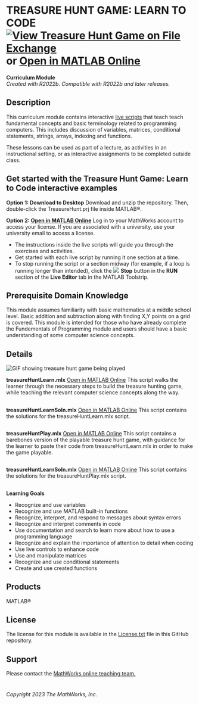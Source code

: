# TREASURE HUNT GAME: LEARN TO CODE [![View Treasure Hunt Game on File Exchange](https://www.mathworks.com/matlabcentral/images/matlab-file-exchange.svg)](https://www.mathworks.com/matlabcentral/fileexchange/123265-treasure-hunt) or [Open in MATLAB Online](https://matlab.mathworks.com/open/github/v1?repo=MathWorks-Teaching-Resources/Treasure-Hunt&project=TreasureHunt.prj)

**Curriculum Module**  
_Created with R2022b. Compatible with R2022b and later releases._ 

## Description ##
This curriculum module contains interactive [live scripts](https://www.mathworks.com/products/matlab/live-editor.html) that teach teach fundamental concepts and basic terminology related to programming computers. This includes discussion of variables, matrices, conditional statements, strings, arrays, indexing and functions. 

These lessons can be used as part of a lecture, as activities in an instructional setting, or as interactive assignments to be completed outside class.

## Get started with the Treasure Hunt Game: Learn to Code interactive examples ##

**Option 1: Download to Desktop** Download and unzip the repository. Then, double-click the TreasureHunt.prj file inside MATLAB&reg;. 

**Option 2: [Open in MATLAB Online](https://matlab.mathworks.com/open/github/v1?repo=MathWorks-Teaching-Resources/Treasure-Hunt&project=TreasureHunt.prj)** Log in to your MathWorks account to access your license. If you are associated with a university, use your university email to access a license.

- The instructions inside the live scripts will guide you through the exercises and activities. 
- Get started with each live script by running it one section at a time. 
- To stop running the script or a section midway (for example, if a loop is running longer than intended), click the <img src="https://user-images.githubusercontent.com/88841524/182219991-17ef7bf9-369b-4463-8de6-9e440ca3bc9b.png"> **Stop** button in the **RUN** section of the **Live Editor** tab in the MATLAB Toolstrip.

## Prerequisite Domain Knowledge ##
This module assumes familiarity with basic mathematics at a middle school level. Basic addition and subtraction along with finding X,Y points on a grid is covered. This module is intended for those who have already complete the Fundementals of Programming module and users should have a basic understanding of some computer science concepts.

## Details ##

![GIF showing treasure hunt game being played](https://user-images.githubusercontent.com/113918546/212431378-1ffe41e1-06f7-4d57-adf3-b6d600c12b7d.gif)

**treasureHuntLearn.mlx** [Open in MATLAB Online](https://matlab.mathworks.com/open/github/v1?repo=MathWorks-Teaching-Resources/Treasure-Hunt&project=TreasureHunt.prj&file=treasureHuntLearn.mlx)
This script walks the learner through the necessary steps to build the treasure hunting game, while teaching the relevant computer science concepts along the way.

## ##

**treasureHuntLearnSoln.mlx** [Open in MATLAB Online](https://matlab.mathworks.com/open/github/v1?repo=MathWorks-Teaching-Resources/Treasure-Hunt&project=TreasureHunt.prj&file=treasureHuntLearnSoln.mlx)
This script contains the solutions for the treasureHuntLearn.mlx script.

## ##

**treasureHuntPlay.mlx** [Open in MATLAB Online](https://matlab.mathworks.com/open/github/v1?repo=MathWorks-Teaching-Resources/Treasure-Hunt&project=TreasureHunt.prj&file=treasureHuntPlay.mlx)
This script contains a barebones version of the playable treasure hunt game, with guidance for the learner to paste their code from treasureHuntLearn.mlx in order to make the game playable.

## ##

**treasureHuntLearnSoln.mlx** [Open in MATLAB Online](https://matlab.mathworks.com/open/github/v1?repo=MathWorks-Teaching-Resources/Treasure-Hunt&project=TreasureHunt.prj&file=treasureHuntPlaySoln.mlx)
This script contains the solutions for the treasureHuntPlay.mlx script.

## ##

**Learning Goals**
- Recognize and use variables
- Recognize and use MATLAB built-in functions
- Recognize, interpret, and respond to messages about syntax errors
- Recognize and interpret comments in code
- Use documentation and search to learn more about how to use a programming language
- Recognize and explain the importance of attention to detail when coding
- Use live controls to enhance code
- Use and manipulate matrices
- Recognize and use conditional statements
- Create and use created functions

## Products ##
MATLAB&reg;

## License ##
The license for this module is available in the [License.txt](LICENSE.txt) file in this GitHub repository.

## Support ##
Please contact the <a href="mailto:onlineteaching@mathworks.com">MathWorks online teaching team.</a>

# #
_Copyright 2023 The MathWorks, Inc._
